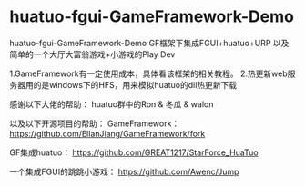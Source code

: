 # huatuo-fgui-GameFramework-Demo
huatuo-fgui-GameFramework-Demo
GF框架下集成FGUI+huatuo+URP
以及简单的一个大厅大富翁游戏+小游戏的Play Dev

1.GameFramework有一定使用成本，具体看该框架的相关教程。
2.热更新web服务器用的是windows下的HFS，用来模拟huatuo的dll热更新下载

感谢以下大佬的帮助：
huatuo群中的Ron & 冬瓜 & walon

以及以下开源项目的帮助：
GameFramework：
https://github.com/EllanJiang/GameFramework/fork

GF集成huatuo：
https://github.com/GREAT1217/StarForce_HuaTuo

一个集成FGUI的跳跳小游戏：
https://github.com/Awenc/Jump
